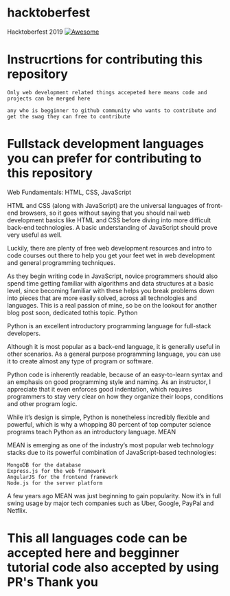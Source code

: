 # hacktoberfest
Hacktoberfest 2019 [![Awesome](https://cdn.rawgit.com/sindresorhus/awesome/d7305f38d29fed78fa85652e3a63e154dd8e8829/media/badge.svg)](https://github.com/sindresorhus/awesome)

# Instrucrtions for contributing this repository 

```Only web development related things accepeted here means code and projects can be merged here ```

```any who is begginner to github community who wants to contribute and get the swag they can free to contribute ```
# Fullstack development languages you can prefer for contributing to this repository 

Web Fundamentals: HTML, CSS, JavaScript

HTML and CSS (along with JavaScript) are the universal languages of front-end browsers, so it goes without saying that you should nail web development basics like HTML and CSS before diving into more difficult back-end technologies. A basic understanding of JavaScript should prove very useful as well.

Luckily, there are plenty of free web development resources and intro to code courses out there to help you get your feet wet in web development and general programming techniques.

As they begin writing code in JavaScript, novice programmers should also spend time getting familiar with algorithms and data structures at a basic level, since becoming familiar with these helps you break problems down into pieces that are more easily solved, across all technologies and languages. This is a real passion of mine, so be on the lookout for another blog post soon, dedicated tothis topic.
Python

Python is an excellent introductory programming language for full-stack developers.

Although it is most popular as a back-end language, it is generally useful in other scenarios. As a general purpose programming language, you can use it to create almost any type of program or software.

Python code is inherently readable, because of an easy-to-learn syntax and an emphasis on good programming style and naming. As an instructor, I appreciate that it even enforces good indentation, which requires programmers to stay very clear on how they organize their loops, conditions and other program logic.

While it’s design is simple, Python is nonetheless incredibly flexible and powerful, which is why a whopping 80 percent of top computer science programs teach Python as an introductory language.
MEAN

MEAN is emerging as one of the industry’s most popular web technology stacks due to its powerful combination of JavaScript-based technologies:

    MongoDB for the database
    Express.js for the web framework
    AngularJS for the frontend framework
    Node.js for the server platform

A few years ago MEAN was just beginning to gain popularity. Now it’s in full swing usage by major tech companies such as Uber, Google, PayPal and Netflix.

# This all languages code can be accepted here and begginner tutorial code also accepted by using PR's Thank you 
